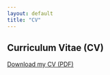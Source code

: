 ```yaml
---
layout: default
title: "CV"
---
```


## Curriculum Vitae (CV)

[Download my CV (PDF)](cv_shreyas_bakare.pdf)
